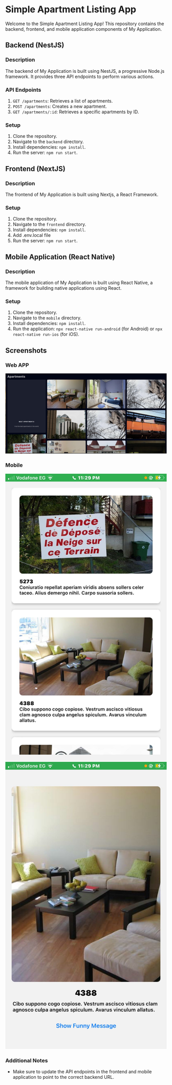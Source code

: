 # Simple Apartment Listing App

Welcome to the Simple Apartment Listing App!
This repository contains the backend, frontend, and mobile application components of My Application.

## Backend (NestJS)

### Description

The backend of My Application is built using NestJS, a progressive Node.js framework. It provides three API endpoints to perform various actions.

### API Endpoints

1. `GET /apartments`: Retrieves a list of apartments.
2. `POST /apartments`: Creates a new apartment.
3. `GET /apartments/:id`: Retrieves a specific apartments by ID.

### Setup

1. Clone the repository.
2. Navigate to the `backend` directory.
3. Install dependencies: `npm install`.
4. Run the server: `npm run start`.

## Frontend (NextJS)

### Description

The frontend of My Application is built using Nextjs, a React Framework.

### Setup

1. Clone the repository.
2. Navigate to the `frontend` directory.
3. Install dependencies: `npm install`.
4. Add .env.local file 
5. Run the server: `npm run start`.

## Mobile Application (React Native)

### Description

The mobile application of My Application is built using React Native, a framework for building native applications using React.

### Setup

1. Clone the repository.
2. Navigate to the `mobile` directory.
3. Install dependencies: `npm install`.
4. Run the application: `npx react-native run-android` (for Android) or `npx react-native run-ios` (for iOS).

## Screenshots
### Web APP 
![Listing Screenshot](images/web-apartments.png)

### Mobile
![Listing Screenshot](images/listing-screen-mobile.jpeg)
![Details Screenshot](images/details-screen-mobile.jpeg)



### Additional Notes

- Make sure to update the API endpoints in the frontend and mobile application to point to the correct backend URL.
